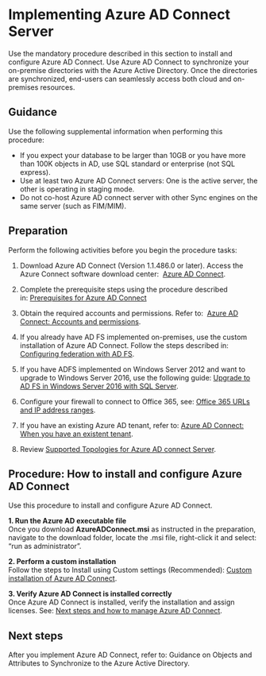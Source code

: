 # Implementing Azure AD Connect Server

Use the mandatory procedure described in this section to install and configure Azure AD Connect. 
Use Azure AD Connect to synchronize your on-premise directories with the Azure Active Directory. Once the directories are synchronized, end-users can seamlessly access both cloud and on-premises resources.  



## Guidance

Use the following supplemental information when performing this procedure:

- If you expect your database to be larger than 10GB or you have more than 100K objects in AD, use SQL standard or enterprise (not SQL express).
- Use at least two Azure AD Connect servers:  One is the active server,  the other is operating in staging mode. 
- Do not co-host Azure AD connect server with other Sync engines on the same server (such as FIM/MIM).



## Preparation

Perform the following activities before you begin the procedure tasks: 

  1. Download Azure AD Connect (Version  1.1.486.0 or later). Access the Azure Connect software download center:  [Azure AD Connect](https://www.microsoft.com/en-us/download/details.aspx?id=47594).
	
  2. Complete the prerequisite steps using the procedure described in: [Prerequisites for Azure AD Connect](https://docs.microsoft.com/en-us/azure/active-directory/connect/active-directory-aadconnect-prerequisites)  
	
  3. Obtain the required accounts and permissions. Refer to:  [Azure AD Connect: Accounts and permissions](https://docs.microsoft.com/en-us/azure/active-directory/connect/active-directory-aadconnect-accounts-permissions). 
	
  4. If you already have AD FS implemented on-premises, use the custom installation of Azure AD Connect. Follow the steps described in:      [Configuring federation with AD FS](https://docs.microsoft.com/en-us/azure/active-directory/connect/active-directory-aadconnect-get-started-custom#ad-fs-configuration-pre-requisites).
	
  5. If you have ADFS implemented on Windows Server 2012 and want to upgrade to Windows Server 2016, use the following guide:  [Upgrade        to AD FS in Windows Server 2016 with SQL Server](https://docs.microsoft.com/en-us/windows-server/identity/ad-fs/deployment/upgrading-to-ad-fs-in-windows-server-sql#moving-from-a-windows-server-2012-r2-ad-fs-farm-to-a-windows-server-2016-ad-fs-farm).
	
  6. Configure your firewall to connect to Office 365, see: [Office 365 URLs and IP address ranges](https://support.office.com/en-us/article/Office-365-URLs-and-IP-address-ranges-8548a211-3fe7-47cb-abb1-355ea5aa88a2).
	
  7. If you have an existing Azure AD tenant, refer to: [Azure AD Connect: When you have an existent tenant](https://docs.microsoft.com/en-us/azure/active-directory/connect/active-directory-aadconnect-existing-tenant).
	
  8. Review [Supported Topologies for Azure AD connect Server](https://docs.microsoft.com/en-us/azure/active-directory/connect/active-directory-aadconnect-topologies). 


## Procedure:  How to install and configure Azure AD Connect 

Use this procedure to install and configure Azure AD Connect. 

  **1. Run the Azure AD executable file** <br/>
     Once you download **AzureADConnect.msi** as instructed in the preparation, navigate to the download folder, locate the .msi file,    	      right-click it and select: “run as administrator”.
	
  **2. Perform a custom installation** <br/>
     Follow the steps to Install using Custom settings (Recommended):  [Custom installation of Azure AD Connect](https://docs.microsoft.com/en-us/azure/active-directory/connect/active-directory-aadconnect-get-started-custom).
	
  **3. Verify Azure AD Connect is installed correctly** <br/>
     Once Azure AD Connect is installed, verify the installation and assign licenses. See: [Next steps and how to manage Azure AD Connect](https://docs.microsoft.com/en-us/azure/active-directory/connect/active-directory-aadconnect-whats-next). 
 

## Next steps 

After you implement Azure AD Connect, refer to: Guidance on Objects and Attributes to Synchronize to the Azure Active Directory.

